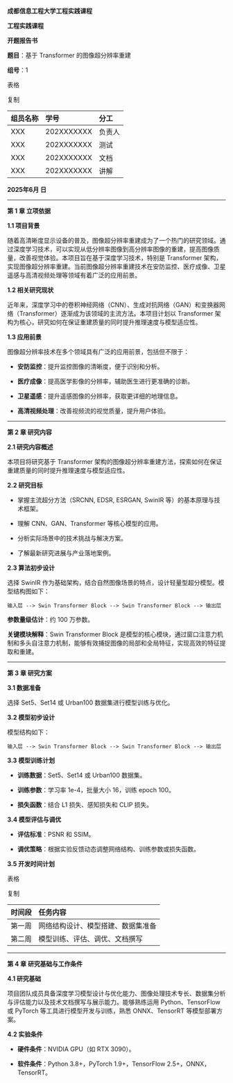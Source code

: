 **成都信息工程大学工程实践课程**

**工程实践课程**

**开题报告书**

**题目**：基于 Transformer 的图像超分辨率重建

**组号**：1

表格

复制

|组员名称|学号|分工|
|:--|:--|:--|
|XXX|202XXXXXXX|负责人|
|XXX|202XXXXXXX|测试|
|XXX|202XXXXXXX|文档|
|XXX|202XXXXXXX|讲解|

**2025年6月 日**

---

**第 1 章 立项依据**

**1.1 项目背景**

随着高清晰度显示设备的普及，图像超分辨率重建成为了一个热门的研究领域。通过深度学习技术，可以实现从低分辨率图像到高分辨率图像的重建，提高图像质量，改善视觉体验。本项目旨在基于深度学习技术，特别是 Transformer 架构，实现图像超分辨率重建。当前图像超分辨率重建技术在安防监控、医疗成像、卫星遥感与高清视频处理等领域有着广泛的应用前景。

**1.2 相关研究现状**

近年来，深度学习中的卷积神经网络（CNN）、生成对抗网络（GAN）和变换器网络（Transformer）逐渐成为该领域的主流方法。本项目计划以 Transformer 架构为核心，研究如何在保证重建质量的同时提升推理速度与模型适应性。

**1.3 应用前景**

图像超分辨率技术在多个领域具有广泛的应用前景，包括但不限于：

- **安防监控**：提升监控图像的清晰度，便于识别和分析。
    
- **医疗成像**：提高医学影像的分辨率，辅助医生进行更准确的诊断。
    
- **卫星遥感**：提升遥感图像的分辨率，获取更详细的地理信息。
    
- **高清视频处理**：改善视频流的视觉质量，提升用户体验。
    

---

**第 2 章 研究内容**

**2.1 研究内容概述**

本项目将研究基于 Transformer 架构的图像超分辨率重建方法，探索如何在保证重建质量的同时提升推理速度与模型适应性。

**2.2 研究目标**

- 掌握主流超分方法（SRCNN, EDSR, ESRGAN, SwinIR 等）的基本原理与技术框架。
    
- 理解 CNN、GAN、Transformer 等核心模型的应用。
    
- 分析实际场景中的技术挑战与解决方案。
    
- 了解最新研究进展与产业落地案例。
    

**2.3 算法初步设计**

选择 SwinIR 作为基础架构，结合自然图像场景的特点，设计轻量型超分模型。模型结构图如下：

`输入层 --> Swin Transformer Block --> Swin Transformer Block --> 输出层`

**参数量级估计**：约 100 万参数。

**关键模块解释**：Swin Transformer Block 是模型的核心模块，通过窗口注意力机制和多头自注意力机制，能够有效捕捉图像的局部和全局特征，实现高效的特征提取和重建。

---

**第 3 章 研究方案**

**3.1 数据准备**

选择 Set5、Set14 或 Urban100 数据集进行模型训练与优化。

**3.2 模型初步设计**

模型结构如下：

`输入层 --> Swin Transformer Block --> Swin Transformer Block --> 输出层`

**3.3 模型训练计划**

- **训练数据**：Set5、Set14 或 Urban100 数据集。
    
- **训练参数**：学习率 1e-4，批量大小 16，训练 epoch 100。
    
- **损失函数**：结合 L1 损失、感知损失和 CLIP 损失。
    

**3.4 模型评估与调优**

- **评估标准**：PSNR 和 SSIM。
    
- **调优策略**：根据实验反馈动态调整网络结构、训练参数或损失函数。
    

**3.5 开发时间计划**

表格

复制

|时间段|任务内容|
|:--|:--|
|第一周|网络结构设计、模型搭建、数据集准备|
|第二周|模型训练、评估、调优、文档撰写|

---

**第 4 章 研究基础与工作条件**

**4.1 研究基础**

项目团队成员具备深度学习模型设计与优化能力、图像处理技术专长、数据集分析与评估能力以及技术文档撰写与展示能力。能够熟练运用 Python、TensorFlow 或 PyTorch 等工具进行模型开发与训练，熟悉 ONNX、TensorRT 等模型部署方案。

**4.2 实验条件**

- **硬件条件**：NVIDIA GPU（如 RTX 3090）。
    
- **软件条件**：Python 3.8+，PyTorch 1.9+，TensorFlow 2.5+，ONNX，TensorRT。